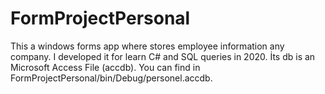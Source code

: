 # FormProjectPersonal
 This a windows forms app where stores employee information any company.
 I developed it for learn C# and SQL queries in 2020.
 İts db is an Microsoft Access File (accdb). You can find in FormProjectPersonal/bin/Debug/personel.accdb.

